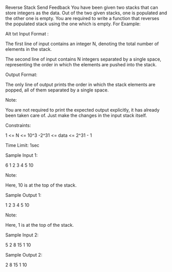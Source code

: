  Reverse Stack
Send Feedback
You have been given two stacks that can store integers as the data. Out of the two given stacks, one is populated and the other one is empty. You are required to write a function that reverses the populated stack using the one which is empty.
For Example:

Alt txt
Input Format :

The first line of input contains an integer N, denoting the total number of elements in the stack.

The second line of input contains N integers separated by a single space, representing the order in which the elements are pushed into the stack.

Output Format:

The only line of output prints the order in which the stack elements are popped, all of them separated by a single space. 

Note:

You are not required to print the expected output explicitly, it has already been taken care of. Just make the changes in the input stack itself.

Constraints:

1 <= N <= 10^3
-2^31 <= data <= 2^31 - 1

Time Limit: 1sec 

Sample Input 1:

6
1 2 3 4 5 10

Note:

Here, 10 is at the top of the stack.

Sample Output 1:

1 2 3 4 5 10

Note:

Here, 1 is at the top of the stack.

Sample Input 2:

5
2 8 15 1 10

Sample Output 2:

2 8 15 1 10

